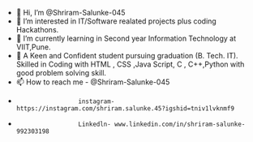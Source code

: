- 👋 Hi, I’m @Shriram-Salunke-045
- 👀 I’m interested in IT/Software realated projects plus coding Hackathons.
- 🌱 I’m currently learning in Second year Information Technology at VIIT,Pune.
- 💞️ A Keen and Confident student pursuing graduation (B. Tech. IT). Skilled 
     in Coding with HTML , CSS ,Java Script, C , C++,Python with good problem solving skill.
- 📫 How to reach me - @Shriram-Salunke-045 
-                      instagram- https://instagram.com/shriram.salunke.45?igshid=tniv1lvknmf9
-                      Linkedln- www.linkedin.com/in/shriram-salunke-992303198


<!---
Shriram-Salunke-045/Shriram-Salunke-045 is a ✨ special ✨ repository because its `README.md` (this file) appears on your GitHub profile.
You can click the Preview link to take a look at your changes.
--->
